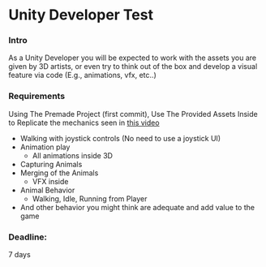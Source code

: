 # Unity Developer Test

### Intro

As a Unity Developer you will be expected to work with the assets you are given by 3D artists, or even try to think out of the box and develop a visual feature via code (E.g., animations, vfx, etc..)

### Requirements

Using The Premade Project (first commit), Use The Provided Assets Inside to Replicate the mechanics seen in [this video](demo-video-01.mp4)

- Walking with joystick controls (No need to use a joystick UI)
- Animation play
  - All animations inside 3D
- Capturing Animals
- Merging of the Animals
  - VFX inside
- Animal Behavior
  - Walking, Idle, Running from Player
- And other behavior you might think are adequate and add value to the game

### Deadline:
7 days
